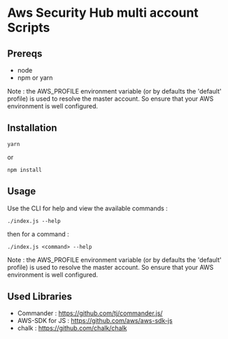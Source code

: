 # Aws Security Hub multi account Scripts

## Prereqs

- node
- npm or yarn

Note : the AWS_PROFILE environment variable (or by defaults the 'default' profile) is used to resolve the master account. So ensure that your AWS environment is well configured.

## Installation

```
yarn
```
or
```
npm install
```

## Usage

Use the CLI for help and view the available commands :
```
./index.js --help
```
then for a command :
```
./index.js <command> --help
```

Note : the AWS_PROFILE environment variable (or by defaults the 'default' profile) is used to resolve the master account. So ensure that your AWS environment is well configured.

## Used Libraries

- Commander : <https://github.com/tj/commander.js/>
- AWS-SDK for JS : <https://github.com/aws/aws-sdk-js>
- chalk : <https://github.com/chalk/chalk>
